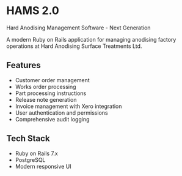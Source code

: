 # HAMS 2.0

Hard Anodising Management Software - Next Generation

A modern Ruby on Rails application for managing anodising factory operations at Hard Anodising Surface Treatments Ltd.

## Features

- Customer order management
- Works order processing
- Part processing instructions
- Release note generation
- Invoice management with Xero integration
- User authentication and permissions
- Comprehensive audit logging

## Tech Stack

- Ruby on Rails 7.x
- PostgreSQL
- Modern responsive UI
